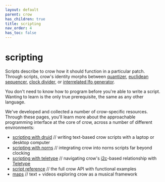 ```yaml
---
layout: default
parent: crow
has_children: true
title: scripting
nav_order: 4
has_toc: false
---
```


# scripting

Scripts describe to crow how it should function in a particular patch. Through scripts, crow's identity morphs between [quantizer](https://github.com/monome/bowery/blob/main/snippets/quantize.lua), [euclidean sequencer](https://github.com/monome/bowery/blob/main/euclidean.lua), [clock divider](https://github.com/monome/bowery/blob/main/snippets/clock_divider.lua), or [interrelated lfo generator](https://github.com/monome/bowery/blob/main/snippets/acquaintances.lua).

You don't need to know how to program before you're able to write a script. Wanting to learn is the only true prerequisite, the same as any other language. 

We've developed and collected a number of crow-specific resources. Through these pages, you'll learn more about the approachable programming interface at the core of crow, across a number of different environments:

- [scripting with druid](../scripting-druid) // writing text-based crow scripts with a laptop or desktop computer
- [scripting with norns](../norns) // integrating crow into norns scripts far beyond clocking
- [scripting with teletype](../teletype) // navigating crow's [i2c](/docs/modular/ii)-based relationship with [Teletype](/docs/teletype)
- [script reference](../reference/) // the full crow API with functional examples
- [maps](../maps/) // text + videos exploring crow as a musical framework